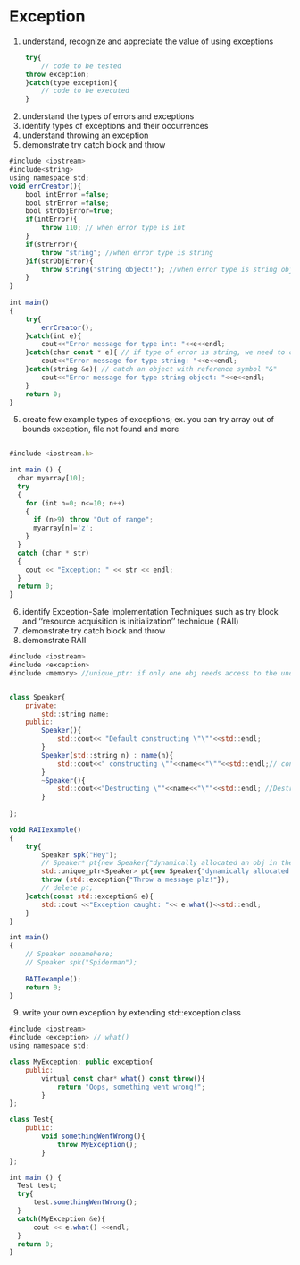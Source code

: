 # Exception




1. understand, recognize and appreciate the value of using exceptions 
```javascript
    try{
        // code to be tested
	throw exception;
    }catch(type exception){
        // code to be executed 
    }

```



2. understand the types of errors and exceptions
3. identify types of exceptions and their occurrences
4. understand throwing an exception 
7. demonstrate try catch block and throw
```javascript
#include <iostream>
#include<string> 
using namespace std;
void errCreator(){
    bool intError =false;
    bool strError =false;
    bool strObjError=true;
    if(intError){
        throw 110; // when error type is int 
    }
    if(strError){
        throw "string"; //when error type is string  
    }if(strObjError){
        throw string("string object!"); //when error type is string object created by string class
    }
}
 
int main()
{
    try{
        errCreator();
    }catch(int e){
        cout<<"Error message for type int: "<<e<<endl;
    }catch(char const * e){ // if type of error is string, we need to catch it w/ char const *(pointer) 
        cout<<"Error message for type string: "<<e<<endl;
    }catch(string &e){ // catch an object with reference symbol "&"
        cout<<"Error message for type string object: "<<e<<endl;
    }
    return 0;
}

```

5. create few example types of  exceptions; ex. you can try array out of bounds exception, file not found and more
```javascript
 
#include <iostream.h>

int main () {
  char myarray[10];
  try
  {
    for (int n=0; n<=10; n++)
    {
      if (n>9) throw "Out of range";
      myarray[n]='z';
    }
  }
  catch (char * str)
  {
    cout << "Exception: " << str << endl;
  }
  return 0;
}

```

6. identify Exception-Safe Implementation Techniques such as try block and ‘‘resource acquisition is initialization’’ technique ( RAII)
7. demonstrate try catch block and throw
8. demonstrate RAII
```javascript
#include <iostream>
#include <exception>
#include <memory> //unique_ptr: if only one obj needs access to the underlying pointer  (smart pointer)


class Speaker{
    private:
        std::string name;
    public:
        Speaker(){
            std::cout<< "Default constructing \"\""<<std::endl;   
        }
        Speaker(std::string n) : name(n){
            std::cout<<" constructing \""<<name<<"\""<<std::endl;// constructor acquires resorce
        }
        ~Speaker(){
            std::cout<<"Destructing \""<<name<<"\""<<std::endl; //Destructor releases resource
        }
    
};

void RAIIexample()
{
    try{
        Speaker spk("Hey");
        // Speaker* pt{new Speaker{"dynamically allocated an obj in the heap"}};      //raw pointer doesn't have a destructor, so manual deletion is required
        std::unique_ptr<Speaker> pt{new Speaker{"dynamically allocated an obj in the heap"}}; // unique pointer comes with a destructor, so we don't need to manually delete it
        throw (std::exception{"Throw a message plz!"});
        // delete pt;
    }catch(const std::exception& e){
        std::cout <<"Exception caught: "<< e.what()<<std::endl;
    }
}

int main()
{
    // Speaker nonamehere;
    // Speaker spk("Spiderman");
    
    RAIIexample();
    return 0;
}

```


9. write your own exception by extending std::exception class
```javascript
#include <iostream>
#include <exception> // what()
using namespace std;

class MyException: public exception{
    public:
        virtual const char* what() const throw(){
            return "Oops, something went wrong!";
        }
};

class Test{
    public:
        void somethingWentWrong(){
            throw MyException();
        }
};

int main () {
  Test test;
  try{
      test.somethingWentWrong();
  }
  catch(MyException &e){
      cout << e.what() <<endl; 
  }
  return 0;
}
```
